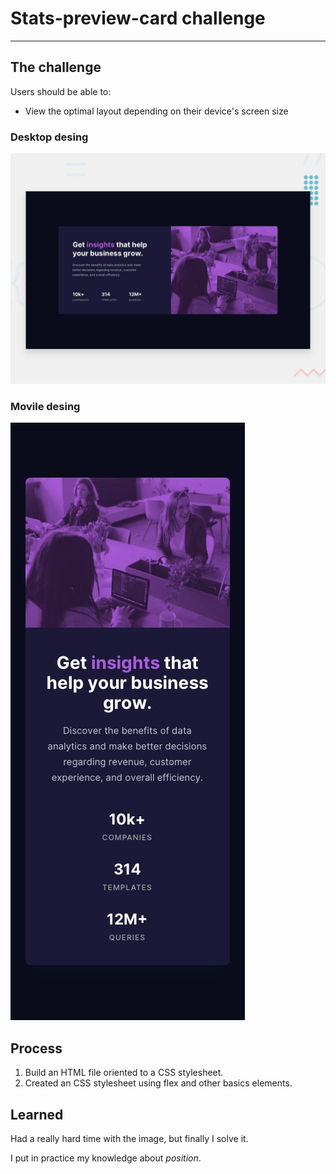 # Stats-preview-card challenge
---
## The challenge

Users should be able to:

* View the optimal layout depending on their device's screen size

### Desktop desing
![Desktop desing](./Design/desktop-preview.jpg)

### Movile desing
![Movile desing](./Design/mobile-design.jpg)

## Process

1. Build an HTML file oriented to a CSS stylesheet.
1. Created an CSS stylesheet using flex and other basics elements.

## Learned

Had a really hard time with the image, but finally I solve it.

I put in practice my knowledge about _position_.
